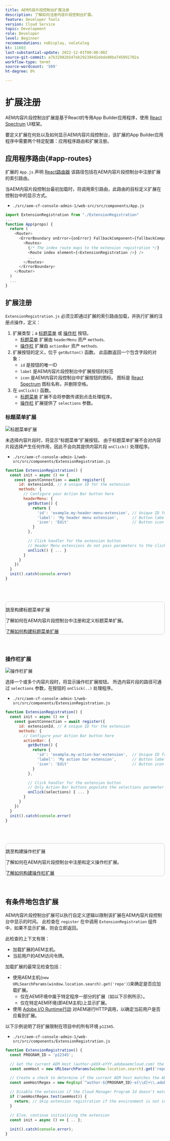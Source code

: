 ```yaml
---
title: AEM内容片段控制台扩展注册
description: 了解如何注册内容片段控制台扩展。
feature: Developer Tools
version: Cloud Service
topic: Development
role: Developer
level: Beginner
recommendations: noDisplay, noCatalog
kt: 11603
last-substantial-update: 2022-12-01T00:00:00Z
source-git-commit: a7b32982b547eb292384d2ebde80ba745091702a
workflow-type: tm+mt
source-wordcount: '569'
ht-degree: 0%

---
```



# 扩展注册

AEM内容片段控制台扩展是基于React的专用App Builder应用程序，使用 [React Spectrum](https://react-spectrum.adobe.com/react-spectrum/) UI框架。

要定义扩展在何处以及如何显示AEM内容片段控制台，该扩展的App Builder应用程序中需要两个特定配置：应用程序路由和扩展注册。

## 应用程序路由{#app-routes}

扩展的 `App.js` 声明 [React路由器](https://reactrouter.com/en/main) 该路径包括在AEM内容片段控制台中注册扩展的索引路由。

当AEM内容片段控制台最初加载时，将调用索引路由，此路由的目标定义扩展在控制台中的显示方式。

+ `./src/aem-cf-console-admin-1/web-src/src/components/App.js`

```javascript
import ExtensionRegistration from "./ExtensionRegistration"
...            
function App(props) {
  return (
    <Router>
      <ErrorBoundary onError={onError} FallbackComponent={fallbackComponent}>
        <Routes>
          {/* The index route maps to the extension registration */}
          <Route index element={<ExtensionRegistration />} />
          ...                                   
        </Routes>
      </ErrorBoundary>
    </Router>
  )
  ...
}
```

## 扩展注册

`ExtensionRegistration.js` 必须立即通过扩展的索引路由加载，并执行扩展的注册点操作，定义：

1. 扩展类型；a [标题菜单](./header-menu.md) 或 [操作栏](./action-bar.md) 按钮。
   + [标题菜单](./header-menu.md) 扩展由 `headerMenu` 资产 `methods`.
   + [操作栏](./action-bar.md) 扩展由 `actionBar` 资产 `methods`.
1. 扩展按钮的定义，位于 `getButton()` 函数。 此函数返回一个包含字段的对象：
   + `id` 是按钮的唯一ID
   + `label` 是AEM内容片段控制台中扩展按钮的标签
   + `icon` 是AEM内容片段控制台中扩展按钮的图标。 图标是 [React Spectrum](https://spectrum.adobe.com/page/icons/) 图标名称，并删除空格。
1. 在 `onClick()` 函数。
   + [标题菜单](./header-menu.md) 扩展不会将参数传递到点击处理程序。
   + [操作栏](./action-bar.md) 扩展提供了 `selections` 参数。

### 标题菜单扩展

![标题菜单扩展](./assets/extension-registration/header-menu.png)

未选择内容片段时，将显示“标题菜单”扩展按钮。 由于标题菜单扩展不会对内容片段选择产生任何作用，因此不会向其提供内容片段 `onClick()` 处理程序。

+ `./src/aem-cf-console-admin-1/web-src/src/components/ExtensionRegistration.js`

```javascript
function ExtensionRegistration() {
  const init = async () => {
    const guestConnection = await register({
      id: extensionId, // A unique ID for the extension
      methods: {
        // Configure your Action Bar button here
        headerMenu: {
          getButton() {
            return {
              'id': 'example.my-header-menu-extension', // Unique ID for the button
              'label': 'My header menu extension',      // Button label 
              'icon': 'Edit'                            // Button icon from https://spectrum.adobe.com/page/icons/
            }
          },

          // Click handler for the extension button
          // Header Menu extensions do not pass parameters to the click handler
          onClick() { ... }
        }
      }
    })
  }
  init().catch(console.error)
}
```

<div class="column is-8-desktop is-full-mobile is-half-tablet" style="
    border: solid 1px #ccc;
    border-radius: 10px;
    margin: 4rem auto;
">
  <div class="is-flex is-padded-small is-padded-big-mobile">
    <div>
      <p class="has-text-weight-bold is-size-36 is-size-27-touch is-margin-bottom-big has-text-blackest">跳至构建标题菜单扩展</p>
      <p class="has-text-blackest">了解如何在AEM内容片段控制台中注册和定义标题菜单扩展。</p>
      <div class="has-align-start is-margin-top-big">
        <a href="./header-menu.md" target="_blank" class="spectrum-Button spectrum-Button--outline spectrum-Button--primary spectrum-Button--sizeM">
          <span class="spectrum-Button-label has-no-wrap has-text-weight-bold" title="了解如何构建标题菜单扩展">了解如何构建标题菜单扩展</span>
        </a>
      </div>
    </div>
  </div>
</div>

### 操作栏扩展

![操作栏扩展](./assets/extension-registration/action-bar.png)

选择一个或多个内容片段时，将显示操作栏扩展按钮。 所选内容片段的路径可通过 `selections` 参数，在按钮的 `onClick(..)` 处理程序。

+ `./src/aem-cf-console-admin-1/web-src/src/components/ExtensionRegistration.js`

```javascript
function ExtensionRegistration() {
  const init = async () => {
    const guestConnection = await register({
      id: extensionId, // A unique ID for the extension
      methods: {
        // Configure your Action Bar button here
        actionBar: {
          getButton() {
            return {
              'id': 'example.my-action-bar-extension',  // Unique ID for the button
              'label': 'My action bar extension',       // Button label 
              'icon': 'Edit'                            // Button icon from https://spectrum.adobe.com/page/icons/
            }
          },

          // Click handler for the extension button
          // Only Action Bar buttons populate the selections parameter
          onClick(selections) { ... }
        }
      }
    })
  }
  init().catch(console.error)
}
```

<div class="column is-8-desktop is-full-mobile is-half-tablet" style="
    border: solid 1px #ccc;
    border-radius: 10px;
    margin: 4rem auto;
">
  <div class="is-flex is-padded-small is-padded-big-mobile">
    <div>
      <p class="has-text-weight-bold is-size-36 is-size-27-touch is-margin-bottom-big has-text-blackest">跳至构建操作栏扩展</p>
      <p class="has-text-blackest">了解如何在AEM内容片段控制台中注册和定义操作栏扩展。</p>
      <div class="has-align-start is-margin-top-big">
        <a href="./action-bar.md" target="_blank" class="spectrum-Button spectrum-Button--outline spectrum-Button--primary spectrum-Button--sizeM">
          <span class="spectrum-Button-label has-no-wrap has-text-weight-bold" title="了解如何构建操作栏扩展">了解如何构建操作栏扩展</span>
        </a>
      </div>
    </div>
  </div>
</div>

## 有条件地包含扩展

AEM内容片段控制台扩展可以执行自定义逻辑以限制该扩展在AEM内容片段控制台中显示的时间。 此检查在 `register` 在中调用 `ExtensionRegistration` 组件中，如果不显示扩展，则会立即返回。

此检查的上下文有限：

+ 加载扩展的AEM主机。
+ 当前用户的AEM访问令牌。

加载扩展的最常见检查包括：

+ 使用AEM主机(`new URLSearchParams(window.location.search).get('repo')`)来确定是否应加载扩展。
   + 仅在AEM环境中属于特定程序一部分的扩展（如以下示例所示）。
   + 仅在特定AEM环境(即AEM主机)上显示扩展。
+ 使用 [Adobe I/O Runtime行动](./runtime-action.md) 对AEM进行HTTP调用，以确定当前用户是否应看到扩展。

以下示例说明了将扩展限制在项目中的所有环境 `p12345`.

+ `./src/aem-cf-console-admin-1/web-src/src/components/ExtensionRegistration.js`

```javascript
function ExtensionRegistration() {
  const PROGRAM_ID = 'p12345';

  // Get the current AEM Host (author-pXXX-eYYY.adobeaemcloud.com) the extension is loading on
  const aemHost = new URLSearchParams(window.location.search).get('repo');

  // Create a check to determine if the current AEM host matches the AEM program that uses this extension 
  const aemHostRegex = new RegExp(`^author-${PROGRAM_ID}-e[\\d]+\\.adobeaemcloud\\.com$`)

  // Disable the extension if the Cloud Manager Program Id doesn't match the regex.
  if (!aemHostRegex.test(aemHost)) {
    return; // Skip extension registration if the environment is not in program p12345.
  }

  // Else, continue initializing the extension
  const init = async () => { .. };
  
  init().catch(console.error);
}
```
